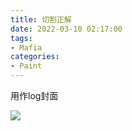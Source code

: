 ```yaml
---
title: 切割正解
date: 2022-03-10 02:17:00
tags:
- Mafia
categories:
- Paint
---
```


用作log封面

![](https://github.com/spooats/spooats.github.io/raw/master/images/2022-03-10.jpg)

